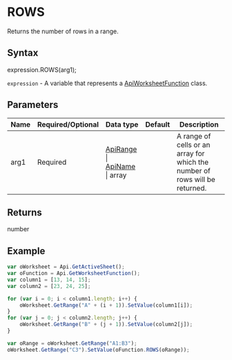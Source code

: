 # ROWS

Returns the number of rows in a range.

## Syntax

expression.ROWS(arg1);

`expression` - A variable that represents a [ApiWorksheetFunction](../ApiWorksheetFunction.md) class.

## Parameters

| **Name** | **Required/Optional** | **Data type** | **Default** | **Description** |
| ------------- | ------------- | ------------- | ------------- | ------------- |
| arg1 | Required | [ApiRange](../../ApiRange/ApiRange.md) &#124; [ApiName](../../ApiName/ApiName.md) &#124; array |  | A range of cells or an array for which the number of rows will be returned. |

## Returns

number

## Example



```javascript
var oWorksheet = Api.GetActiveSheet();
var oFunction = Api.GetWorksheetFunction();
var column1 = [13, 14, 15];
var column2 = [23, 24, 25];

for (var i = 0; i < column1.length; i++) {
    oWorksheet.GetRange("A" + (i + 1)).SetValue(column1[i]);
}
for (var j = 0; j < column2.length; j++) {
    oWorksheet.GetRange("B" + (j + 1)).SetValue(column2[j]);
}

var oRange = oWorksheet.GetRange("A1:B3");
oWorksheet.GetRange("C3").SetValue(oFunction.ROWS(oRange));
```
